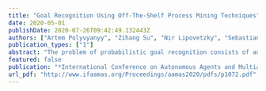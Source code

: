 ```yaml
---
title: "Goal Recognition Using Off-The-Shelf Process Mining Techniques"
date: 2020-05-01
publishDate: 2020-07-26T09:42:49.132443Z
authors: ["Artem Polyvyanyy", "Zihang Su", "Nir Lipovetzky", "Sebastian Sardina"]
publication_types: ["1"]
abstract: "The problem of probabilistic goal recognition consists of automatically inferring a probability distribution over a range of possible goals of an autonomous agent based on the observations of its behavior. The state-of-the-art approaches for probabilistic goal recognition assume the full knowledge about the world the agent operates in and possible agent’s operations in this world. In this paper, we propose a framework for solving the probabilistic goal recognition problem using process mining techniques for discovering models that describe the observed behavior and diagnosing deviations between the discovered models and observations. The framework imitates the principles of observational learning, one of the core mechanisms of social learning exhibited by humans, and relaxes the above assumptions. It has been implemented in a publicly available tool. The reported experimental results confirm the effectiveness and efficiency of the approach, both for rational and irrational agents’ behaviors."
featured: false
publication: "*International Conference on Autonomous Agents and Multiagent Systems (AAMAS)*"
url_pdf: "http://www.ifaamas.org/Proceedings/aamas2020/pdfs/p1072.pdf"
---
```


